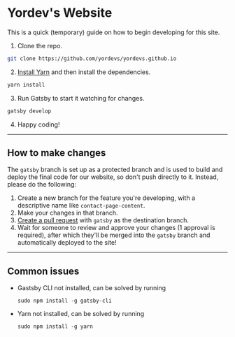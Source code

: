 # Yordev's Website

This is a quick (temporary) guide on how to begin developing for this site.

1. Clone the repo.

```sh
git clone https://github.com/yordevs/yordevs.github.io
```

2. [Install Yarn](https://classic.yarnpkg.com/en/docs/getting-started) and then install the dependencies.

```sh
yarn install
```

3. Run Gatsby to start it watching for changes.

```sh
gatsby develop
```

4. Happy coding!

---

## How to make changes

The `gatsby` branch is set up as a protected branch and is used to build and deploy the final code for our website, so don't push directly to it. Instead, please do the following:

1. Create a new branch for the feature you're developing, with a descriptive name like `contact-page-content`.
2. Make your changes in that branch.
3. [Create a pull request](https://docs.github.com/en/github/collaborating-with-issues-and-pull-requests/creating-a-pull-request) with `gatsby` as the destination branch.
4. Wait for someone to review and approve your changes (1 approval is required), after which they'll be merged into the `gatsby` branch and automatically deployed to the site!

---

## Common issues

- Gastsby CLI not installed, can be solved by running

  ```
  sudo npm install -g gatsby-cli
  ```

- Yarn not installed, can be solved by running
  ```
  sudo npm install -g yarn
  ```
